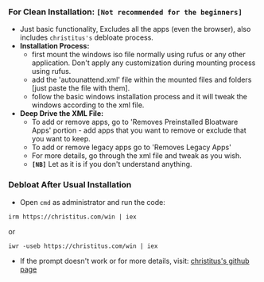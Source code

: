 ### **For Clean Installation:** `[Not recommended for the beginners]`
* Just basic functionality, Excludes all the apps (even the browser), also includes `christitus's` debloate process.
* **Installation Process:**
    * first mount the windows iso file normally using rufus or any other application. Don't apply any customization during mounting process using rufus.
    * add the 'autounattend.xml' file within the mounted files and folders [just paste the file with them].
    * follow the basic windows installation process and it will tweak the windows according to the xml file.
* **Deep Drive the XML File:**
    * To add or remove apps, go to 'Removes Preinstalled Bloatware Apps' portion - add apps that you want to remove or exclude that you want to keep.
    * To add or remove legacy apps go to 'Removes Legacy Apps'
    * For more details, go through the xml file and tweak as you wish.
    * **`[NB]`** Let as it is if you don't understand anything.

### **Debloat After Usual Installation**
* Open `cmd` as administrator and run the code:

```
irm https://christitus.com/win | iex
```

or

```
iwr -useb https://christitus.com/win | iex
```

* If the prompt doesn't work or for more details, visit: [christitus's github page](https://github.com/ChrisTitusTech/winutil)